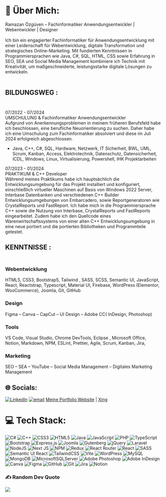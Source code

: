 # 💫 Über Mich:
Ramazan Özgüven – Fachinformatiker Anwendungsentwickler | Webentwickler | Designer<br><br>Ich bin ein engagierter Fachinformatiker für Anwendungsentwicklung mit einer Leidenschaft für Webentwicklung, digitale Transformation und strategisches Online-Marketing. Mit fundierten Kenntnissen in Programmiersprachen wie Java, C#, SQL, HTML, CSS sowie Erfahrung in SEO, SEA und Social Media Management kombiniere ich Technik mit Kreativität, um maßgeschneiderte, leistungsstarke digitale Lösungen zu entwickeln.<br><br>

## BILDUNGSWEG :<br><br>
07/2022 - 07/2024<br>UMSCHULUNG & Fachinformatiker Anwendungsentwickler<br>Aufgrund von Anerkennungsproblemen in meinem früheren Berufsfeld habe ich beschlossen, eine berufliche Neuorientierung zu suchen. Daher habe ich eine Umschulung zum Fachinformatiker absolviert und diese im Juli 2024 erfolgreich abgeschlossen.

- Java, C++, C#, SQL, Hardware, Netzwerk, IT Sicherheit, BWL, UML, Scrum, Kanban, Access, Elektrotechnik, Datenschutz, Datensicherheit, ICDL, Windows, Linux, Virtualisierung, Powershell, IHK Projektarbeiten<br>

07/2023 - 01/2024<br>PRAKTIKUM & C++ Developer<br>Während meines Praktikums habe ich hauptsächlich die Entwicklungsumgebung für das Projekt installiert und konfiguriert, einschließlich virtueller Maschinen auf Basis von Windows 2022 Server, Interbase Datenbanken und verschiedenen C++ Builder Entwicklungsumgebungen von Embarcadero, sowie Reportgeneratoren wie CrystalReports und FastReport. Ich habe mich in die Programmiersprache C++ sowie die Nutzung von Interbase, CrystalReports und FastReports eingearbeitet. Zudem habe ich den Quellcode eines Warenwirtschaftssystems von einer alten C++ Entwicklungsumgebung in eine neue portiert und die portierten Bibliotheken und Programmteile getestet.

## KENNTNISSE :<br><br>
### Webentwicklung
HTML5, CSS3, Bootstrap5, Tailwind , SASS, SCSS, Semantic UI, JavaScript, React, Reactstrap, Typescript, Material UI, Firebase, WordPress (Elementor, WooCommerce), Joomla, Git, GitHub
### Design
Figma – Canva – CapCut – UI Design – Adobe CC( InDesign, Photoshop)
### Tools
VS Code, Visual Studio, Chrome DevTools, Eclipse , Microsoft Office, Notion, Markdown, NPM, ESLint, Prettier, Agile, Scrum, Kanban, Jira, 
### Marketing
SEO – SEA – YouTube – Social Media Management – Digitales Marketing Management


## 🌐 Socials:
[![LinkedIn](https://img.shields.io/badge/LinkedIn-%230077B5.svg?logo=linkedin&logoColor=white)](https://linkedin.com/in/https://www.linkedin.com/in/ramazan-ozguven-bb744630a/) [![email](https://img.shields.io/badge/Email-D14836?logo=gmail&logoColor=white)](mailto:ramazanozguven@outlook.com) [Meine Portfolio Website](https://herrozguven.de/ "Meine Portfolio Website") | [ Xing](https://www.xing.com/profile/RAMAZAN_OeZGUeVEN "xing")

# 💻 Tech Stack:
![C#](https://img.shields.io/badge/c%23-%23239120.svg?style=for-the-badge&logo=csharp&logoColor=white) ![C++](https://img.shields.io/badge/c++-%2300599C.svg?style=for-the-badge&logo=c%2B%2B&logoColor=white) ![CSS3](https://img.shields.io/badge/css3-%231572B6.svg?style=for-the-badge&logo=css3&logoColor=white) ![HTML5](https://img.shields.io/badge/html5-%23E34F26.svg?style=for-the-badge&logo=html5&logoColor=white) ![Java](https://img.shields.io/badge/java-%23ED8B00.svg?style=for-the-badge&logo=openjdk&logoColor=white) ![JavaScript](https://img.shields.io/badge/javascript-%23323330.svg?style=for-the-badge&logo=javascript&logoColor=%23F7DF1E) ![PHP](https://img.shields.io/badge/php-%23777BB4.svg?style=for-the-badge&logo=php&logoColor=white) ![TypeScript](https://img.shields.io/badge/typescript-%23007ACC.svg?style=for-the-badge&logo=typescript&logoColor=white) ![Bootstrap](https://img.shields.io/badge/bootstrap-%238511FA.svg?style=for-the-badge&logo=bootstrap&logoColor=white) ![Express.js](https://img.shields.io/badge/express.js-%23404d59.svg?style=for-the-badge&logo=express&logoColor=%2361DAFB) ![Joomla](https://img.shields.io/badge/joomla-%235091CD.svg?style=for-the-badge&logo=joomla&logoColor=white) ![Gutenberg](https://img.shields.io/badge/gutenberg-%23077CB2.svg?style=for-the-badge&logo=gutenberg&logoColor=white) ![jQuery](https://img.shields.io/badge/jquery-%230769AD.svg?style=for-the-badge&logo=jquery&logoColor=white) ![Laravel](https://img.shields.io/badge/laravel-%23FF2D20.svg?style=for-the-badge&logo=laravel&logoColor=white) ![NodeJS](https://img.shields.io/badge/node.js-6DA55F?style=for-the-badge&logo=node.js&logoColor=white) ![Next JS](https://img.shields.io/badge/Next-black?style=for-the-badge&logo=next.js&logoColor=white) ![NPM](https://img.shields.io/badge/NPM-%23CB3837.svg?style=for-the-badge&logo=npm&logoColor=white) ![Redux](https://img.shields.io/badge/redux-%23593d88.svg?style=for-the-badge&logo=redux&logoColor=white) ![React Router](https://img.shields.io/badge/React_Router-CA4245?style=for-the-badge&logo=react-router&logoColor=white) ![React](https://img.shields.io/badge/react-%2320232a.svg?style=for-the-badge&logo=react&logoColor=%2361DAFB) ![SASS](https://img.shields.io/badge/SASS-hotpink.svg?style=for-the-badge&logo=SASS&logoColor=white) ![Semantic UI React](https://img.shields.io/badge/Semantic%20UI%20React-%2335BDB2.svg?style=for-the-badge&logo=SemanticUIReact&logoColor=white) ![TailwindCSS](https://img.shields.io/badge/tailwindcss-%2338B2AC.svg?style=for-the-badge&logo=tailwind-css&logoColor=white) ![Vite](https://img.shields.io/badge/vite-%23646CFF.svg?style=for-the-badge&logo=vite&logoColor=white) ![WordPress](https://img.shields.io/badge/WordPress-%23117AC9.svg?style=for-the-badge&logo=WordPress&logoColor=white) ![MySQL](https://img.shields.io/badge/mysql-4479A1.svg?style=for-the-badge&logo=mysql&logoColor=white) ![MongoDB](https://img.shields.io/badge/MongoDB-%234ea94b.svg?style=for-the-badge&logo=mongodb&logoColor=white) ![MicrosoftSQLServer](https://img.shields.io/badge/Microsoft%20SQL%20Server-CC2927?style=for-the-badge&logo=microsoft%20sql%20server&logoColor=white) ![Adobe Photoshop](https://img.shields.io/badge/adobe%20photoshop-%2331A8FF.svg?style=for-the-badge&logo=adobe%20photoshop&logoColor=white) ![Adobe InDesign](https://img.shields.io/badge/Adobe%20InDesign-49021F?style=for-the-badge&logo=adobeindesign&logoColor=FF3366) ![Canva](https://img.shields.io/badge/Canva-%2300C4CC.svg?style=for-the-badge&logo=Canva&logoColor=white) ![Figma](https://img.shields.io/badge/figma-%23F24E1E.svg?style=for-the-badge&logo=figma&logoColor=white) ![GitHub](https://img.shields.io/badge/github-%23121011.svg?style=for-the-badge&logo=github&logoColor=white) ![Git](https://img.shields.io/badge/git-%23F05033.svg?style=for-the-badge&logo=git&logoColor=white) ![Jira](https://img.shields.io/badge/jira-%230A0FFF.svg?style=for-the-badge&logo=jira&logoColor=white) ![Notion](https://img.shields.io/badge/Notion-%23000000.svg?style=for-the-badge&logo=notion&logoColor=white)

### ✍️ Random Dev Quote
![](https://quotes-github-readme.vercel.app/api?type=horizontal&theme=radical)

<!-- Proudly created with GPRM ( https://gprm.itsvg.in ) -->
